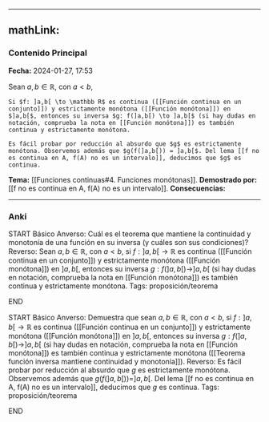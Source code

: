 
---
mathLink:
---
### Contenido Principal

**Fecha:** 2024-01-27, 17:53

Sean $a,b \in \mathbb R$, con $a<b$,
```ad-theorem
Si $f: ]a,b[ \to \mathbb R$ es continua ([[Función continua en un conjunto]]) y estrictamente monótona ([[Función monótona]]) en $]a,b[$, entonces su inversa $g: f(]a,b[) \to ]a,b[$ (si hay dudas en notación, comprueba la nota en [[Función monótona]]) es también continua y estrictamente monótona.
```


```ad-proof
Es fácil probar por reducción al absurdo que $g$ es estrictamente monótona. Observemos además que $g(f(]a,b[)) = ]a,b[$. Del lema [[f no es continua en A, f(A) no es un intervalo]], deducimos que $g$ es continua.

```


**Tema:** [[Funciones continuas#4. Funciones monótonas]].
**Demostrado por:** [[f no es continua en A, f(A) no es un intervalo]].
**Consecuencias:**

---
### Anki

START
Básico
Anverso: Cuál es el teorema que mantiene la continuidad y monotonía de una función en su inversa (y cuáles son sus condiciones)?
Reverso: Sean $a,b \in \mathbb R$, con $a<b$, si $f: ]a,b[ \to \mathbb R$ es continua ([[Función continua en un conjunto]]) y estrictamente monótona ([[Función monótona]]) en $]a,b[$, entonces su inversa $g: f(]a,b[) \to ]a,b[$ (si hay dudas en notación, comprueba la nota en [[Función monótona]]) es también continua y estrictamente monótona.
Tags: proposición/teorema
<!--ID: 1706457343509-->
END

START
Básico
Anverso: Demuestra que sean $a,b \in \mathbb R$, con $a<b$, si $f: ]a,b[ \to \mathbb R$ es continua ([[Función continua en un conjunto]]) y estrictamente monótona ([[Función monótona]]) en $]a,b[$, entonces su inversa $g: f(]a,b[) \to ]a,b[$ (si hay dudas en notación, comprueba la nota en [[Función monótona]]) es también continua y estrictamente monótona ([[Teorema función inversa mantiene continuidad y monotonía]]).
Reverso: Es fácil probar por reducción al absurdo que $g$ es estrictamente monótona. Observemos además que $g(f(]a,b[)) = ]a,b[$. Del lema [[f no es continua en A, f(A) no es un intervalo]], deducimos que $g$ es continua.
Tags: proposición/teorema
<!--ID: 1706457343513-->
END